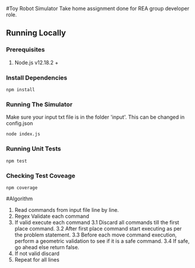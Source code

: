#Toy Robot Simulator
Take home assignment done for REA group developer role.

## Running Locally

### Prerequisites

1. Node.js v12.18.2 +

### Install Dependencies

```
npm install
```

### Running The Simulator

Make sure your input txt file is in the folder 'input'. This can be changed in config.json

```
node index.js
```

### Running Unit Tests

```
npm test
```

### Checking Test Coveage

```
npm coverage
```

#Algorithm

1. Read commands from input file line by line.
2. Regex Validate each command
3. If valid execute each command
   3.1 Discard all commands till the first place command.
   3.2 After first place command start executing as per the problem statement.
   3.3 Before each move command execution, perform a geometric validation to see if it is a safe command.
   3.4 If safe, go ahead else return false.
4. If not valid discard
5. Repeat for all lines
